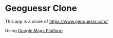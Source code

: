 # Geoguessr Clone

This app is a clone of https://www.geoguessr.com/

Using [Google Maps Platform](https://cloud.google.com/maps-platform)
